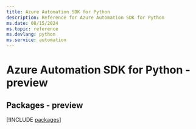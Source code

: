 ```yaml
---
title: Azure Automation SDK for Python
description: Reference for Azure Automation SDK for Python
ms.date: 08/15/2024
ms.topic: reference
ms.devlang: python
ms.service: automation
---
```

# Azure Automation SDK for Python - preview
## Packages - preview
[!INCLUDE [packages](automation-index.md)]